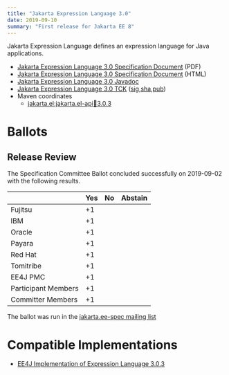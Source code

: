 ```yaml
---
title: "Jakarta Expression Language 3.0"
date: 2019-09-10
summary: "First release for Jakarta EE 8"
---
```

Jakarta Expression Language defines an expression language for Java applications.

* [Jakarta Expression Language 3.0 Specification Document](./expression-language-spec-3.0.pdf) (PDF)
* [Jakarta Expression Language 3.0 Specification Document](./expression-language-spec-3.0.html) (HTML)
* [Jakarta Expression Language 3.0 Javadoc](./apidocs)
* [Jakarta Expression Language 3.0 TCK](https://download.eclipse.org/jakartaee/expression-language/3.0/jakarta-expression-language-tck-3.0.0.zip) ([sig](https://download.eclipse.org/jakartaee/expression-language/3.0/jakarta-expression-language-tck-3.0.0.zip.sig),[sha](https://download.eclipse.org/jakartaee/expression-language/3.0/jakarta-expression-language-tck-3.0.0.zip.sha256),[pub](https://raw.githubusercontent.com/jakartaee/specification-committee/master/jakartaee-spec-committee.pub))
* Maven coordinates
  * [jakarta.el:jakarta.el-api:jar:3.0.3](https://search.maven.org/artifact/jakarta.el/jakarta.el-api/3.0.3/jar)

# Ballots

## Release Review

The Specification Committee Ballot concluded successfully on 2019-09-02 with the following results.


|                       |  Yes    | No      | Abstain  |
|-----------------------|---------|---------|----------|
|Fujitsu                |   +1    |         |          |
|IBM                    |   +1    |         |          |
|Oracle                 |   +1    |         |          |
|Payara                 |   +1    |         |          |
|Red Hat                |   +1    |         |          |
|Tomitribe              |   +1    |         |          |
|EE4J PMC               |   +1    |         |          |
|Participant Members    |   +1    |         |          |
|Committer Members      |   +1    |         |          |

The ballot was run in the [jakarta.ee-spec mailing list](https://www.eclipse.org/lists/jakarta.ee-spec/msg00501.html)



# Compatible Implementations

* [EE4J Implementation of Expression Language 3.0.3](https://eclipse-ee4j.github.io/el-ri)
